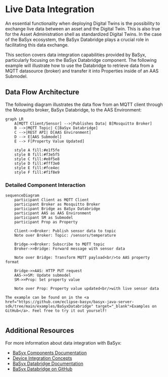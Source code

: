 # Live Data Integration

An essential functionality when deploying Digital Twins is the possibility to exchange live data between an asset and the Digital Twin. This is also true for the Asset Administration shell as standardized Digital Twins. In the case of the BaSyx ecosystem, the BaSyx Databridge plays a crucial role in facilitating this data exchange.

This section covers data integration capabilities provided by BaSyx, particularly focusing on the BaSyx Databridge component. The following example will illustrate how to use the Databridge to retrieve data from a MQTT datasource (broker) and transfer it into Properties inside of an AAS Submodel.

## Data Flow Architecture

The following diagram illustrates the data flow from an MQTT client through the Mosquitto broker, BaSyx Databridge, to the AAS Environment:

```{mermaid}
graph LR
    A[MQTT Client/Sensor] -->|Publishes Data| B[Mosquitto Broker]
    B -->|MQTT Topic| C[BaSyx Databridge]
    C -->|REST API| D[AAS Environment]
    D --> E[AAS Submodel]
    E --> F[Property Value Updated]
    
    style A fill:#e1f5fe
    style B fill:#f3e5f5
    style C fill:#e8f5e8
    style D fill:#fff3e0
    style E fill:#fce4ec
    style F fill:#f1f8e9
```

### Detailed Component Interaction

```{mermaid}
sequenceDiagram
    participant Client as MQTT Client
    participant Broker as Mosquitto Broker
    participant Bridge as BaSyx Databridge
    participant AAS as AAS Environment
    participant SM as Submodel
    participant Prop as Property
    
    Client->>Broker: Publish sensor data to topic
    Note over Broker: Topic: /sensors/temperature
    
    Bridge->>Broker: Subscribe to MQTT topic
    Broker->>Bridge: Forward message with sensor data
    
    Note over Bridge: Transform MQTT payload<br/>to AAS property format
    
    Bridge->>AAS: HTTP PUT request
    AAS->>SM: Update submodel
    SM->>Prop: Set property value
    
    Note over Prop: Property value updated<br/>with live sensor data
```

```{note}
The example can be found on in the <a href="https://github.com/eclipse-basyx/basyx-java-server-sdk/tree/main/examples/BaSyxDatabridge" target="_blank">Examples on GitHub</a>. Feel free to try it out yourself!
```

```{include} ../../../_external/basyx-java-server-sdk/examples/BaSyxDatabridge/README.md
```

## Additional Resources

For more information about data integration with BaSyx:

- [BaSyx Components Documentation](../../user_documentation/basyx_components/index.md)
- [Device Integration Concepts](../../user_documentation/concepts%20and%20architecture/device_integration.md)
- [BaSyx Databridge Documentation](../../user_documentation/basyx_components/databridge/index.md)
- [BaSyx Databridge on GitHub](https://github.com/eclipse-basyx/basyx-databridge)
